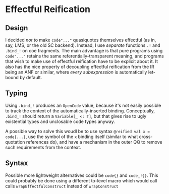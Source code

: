 # Effectful Reification


## Design

I decided _not_ to make `code"..."` quasiquotes themselves effectful (as in, say, LMS, or the old SC backend).
Instead, I use _separate_ functions `.!` and `.bind_!` on coe fragments. The main advantage is that pure programs using
`code"..."` retains the same referentially-transparent meaning, and programs that wish to make use of effectful reification
have to be explicit about it.
It also has the nice property of decoupling effectful reification from the IR being an ANF or similar, where
_every subexpression_ is automatically let-bound by default.


## Typing

Using `.bind_!` produces an `OpenCode` value, because it's not easily possible to track the context of the
automatically-inserted binding. Conceptually, `.bind_!` should return a `Variable[_ <: T]`, but that gives rise to
ugly existential types and unclosable code types anyway.

A possible way to solve this woudl be to use syntax `@reified val x = code{...}`, use the symbol of the `x` binding
itself (similar to what cross-quotation references do), and have a mechanism in the outer QQ to remove such requirements
from the context.


## Syntax

Possible  more lightweight alternatives could be `code{}` and `code_!{}`.
This could probably be done using a different to-level macro which would call calls `wrapEffectfulConstruct` instead of
`wrapConstruct` 

